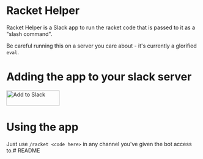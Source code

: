 # Racket Helper

Racket Helper is a Slack app to run the racket code that is passed to it as a "slash command".

Be careful running this on a server you care about - it's currently a glorified `eval`.

# Adding the app to your slack server

<a href="https://slack.com/oauth/authorize?scope=commands,bot&client_id=437530082994.436948745745"><img alt="Add to Slack" height="40" width="139" src="https://platform.slack-edge.com/img/add_to_slack.png" srcset="https://platform.slack-edge.com/img/add_to_slack.png 1x, https://platform.slack-edge.com/img/add_to_slack@2x.png 2x" /></a>

# Using the app

Just use `/racket <code here>` in any channel you've given the bot access to.# README
